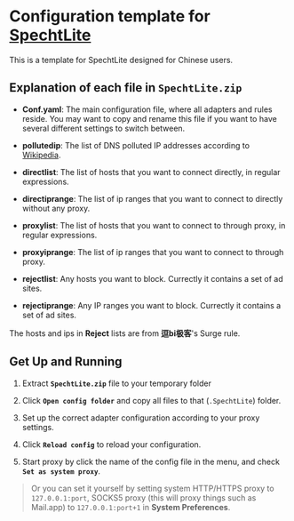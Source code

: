 # Configuration template for [SpechtLite](https://github.com/zhuhaow/SpechtLite)

This is a template for SpechtLite designed for Chinese users.

## Explanation of each file in **`SpechtLite.zip`**

- **Conf.yaml**: The main configuration file, where all adapters and rules reside. You may want to copy and rename this file if you want to have several different settings to switch between.

- **pollutedip**: The list of DNS polluted IP addresses according to [Wikipedia](https://zh.m.wikipedia.org/zh-cn/域名服务器缓存污染).

- **directlist**: The list of hosts that you want to connect directly, in regular expressions.

- **directiprange**: The list of ip ranges that you want to connect to directly without any proxy.

- **proxylist**: The list of hosts that you want to connect to through proxy, in regular expressions.

- **proxyiprange**: The list of ip ranges that you want to connect to through proxy.

- **rejectlist**: Any hosts you want to block. Currectly it contains a set of ad sites.

- **rejectiprange**: Any IP ranges you want to block. Currectly it contains a set of ad sites.

The hosts and ips in **Reject** lists are from **逗bi极客**'s Surge rule.

## Get Up and Running
1. Extract **`SpechtLite.zip`** file to your temporary folder

2. Click **`Open config folder`** and copy all files to that (`.SpechtLite`) folder. 

3. Set up the correct adapter configuration according to your proxy settings. 

4. Click **`Reload config`** to reload your configuration.

5. Start proxy by click the name of the config file in the menu, and check **`Set as system proxy`**. 
> Or you can set it yourself by setting system HTTP/HTTPS proxy to `127.0.0.1:port`, SOCKS5 proxy (this will proxy things such as Mail.app) to `127.0.0.1:port+1` in **System Preferences**.
